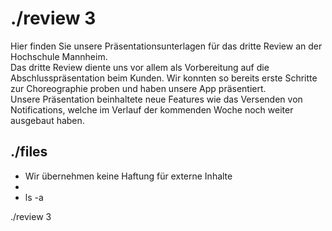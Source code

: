 <style>a {text-decoration: none;}</style>
# ./review 3

Hier finden Sie unsere Präsentationsunterlagen für das dritte Review an der Hochschule Mannheim.  
Das dritte Review diente uns vor allem als Vorbereitung auf die Abschlusspräsentation beim Kunden. Wir konnten so bereits erste Schritte
zur Choreographie proben und haben unsere App präsentiert.  
Unsere Präsentation beinhaltete neue Features wie das Versenden von Notifications, welche im Verlauf der kommenden Woche noch weiter ausgebaut haben.

## ./files 

* Wir übernehmen keine Haftung für externe Inhalte
* 
* ls -a  

[./review 3](../../assets/documents/review3_codeonde.pdf)  